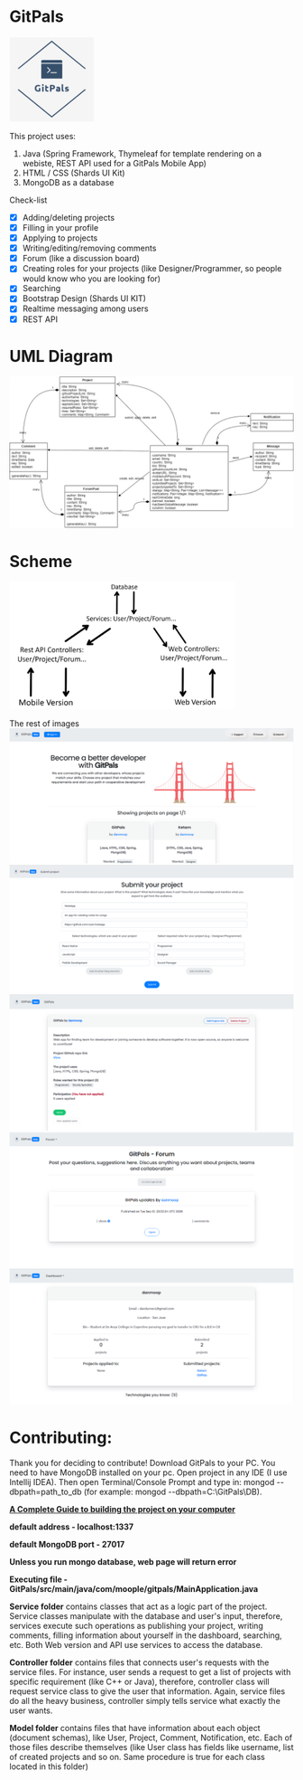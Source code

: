 # GitPals

<img src="./icons/pinterest_profile_image.png" width="150" height="150">

This project uses:
1. Java (Spring Framework, Thymeleaf for template rendering on a webiste, REST API used for a GitPals Mobile App)
2. HTML / CSS (Shards UI Kit)
3. MongoDB as a database

Check-list
- [x] Adding/deleting projects
- [x] Filling in your profile
- [x] Applying to projects
- [x] Writing/editing/removing comments
- [x] Forum (like a discussion board)
- [x] Creating roles for your projects (like Designer/Programmer, so people would know who you are looking for)
- [x] Searching 
- [x] Bootstrap Design (Shards UI KIT)
- [x] Realtime messaging among users
- [x] REST API

# UML Diagram
<img src="GitPals.jpg">

# Scheme
<img width="400" src="./scheme.jpg">

The rest of images
![image](gallery/1.png)
![image](gallery/2.png)
![image](gallery/3.png)
![image](gallery/4.png)
![image](gallery/5.png)

# Contributing:
Thank you for deciding to contribute! Download GitPals to your PC. You need to have MongoDB installed on your pc.
Open project in any IDE (I use Intellij IDEA). Then open Terminal/Console Prompt and type in: mongod --dbpath=path_to_db (for example: mongod --dbpath=C:\GitPals\DB). 

**[A Complete Guide to building the project on your computer](https://github.com/danmoop/GitPals/wiki/How-to-compile-this-project-on-your-computer%3F)**

**default address - localhost:1337**

**default MongoDB port - 27017**

**Unless you run mongo database, web page will return error**

**Executing file - GitPals/src/main/java/com/moople/gitpals/MainApplication.java**

**Service folder** contains classes that act as a logic part of the project. Service classes manipulate with the database and user's input, therefore, services execute such operations as publishing your project, writing comments, filling information about yourself in the dashboard, searching, etc. Both Web version and API use services to access the database.

**Controller folder** contains files that connects user's requests with the service files. For instance, user sends a request to get a list of projects with specific requirement (like C++ or Java), therefore, controller class will request service class to give the user that information. Again, service files do all the heavy business, controller simply tells service what exactly the user wants.

**Model folder** contains files that have information about each object (document schemas), like User, Project, Comment, Notification, etc. Each of those files describe themselves (like User class has fields like username, list of created projects and so on. Same procedure is true for each class located in this folder)
